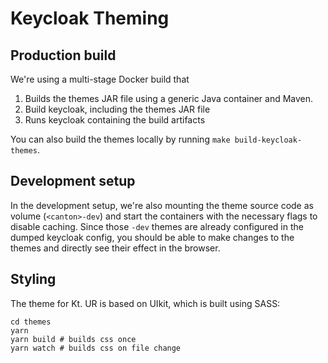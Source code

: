 # Keycloak Theming

## Production build

We're using a multi-stage Docker build that

1. Builds the themes JAR file using a generic Java container and Maven.
2. Build keycloak, including the themes JAR file
3. Runs keycloak containing the build artifacts

You can also build the themes locally by running `make build-keycloak-themes`.

## Development setup

In the development setup, we're also mounting the theme source code as volume (`<canton>-dev`) and start the containers with the necessary flags to disable caching. Since those `-dev` themes are already configured in the dumped keycloak config, you should be able to make changes to the themes and directly see their effect in the browser.

## Styling

The theme for Kt. UR is based on UIkit, which is built using SASS:

```
cd themes
yarn
yarn build # builds css once
yarn watch # builds css on file change
```

